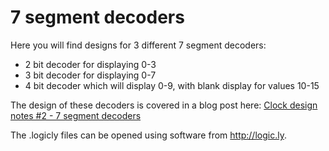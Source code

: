 # 7 segment decoders

Here you will find designs for 3 different 7 segment decoders:

* 2 bit decoder for displaying 0-3
* 3 bit decoder for displaying 0-7
* 4 bit decoder which will display 0-9, with blank display for values 10-15

The design of these decoders is covered in a blog post here: [Clock design notes #2 - 7 segment decoders](https://ornotblog.blogspot.co.uk/2017/03/clock-design-notes-2-7-segment-decoders.html)

The .logicly files can be opened using software from <http://logic.ly>.
